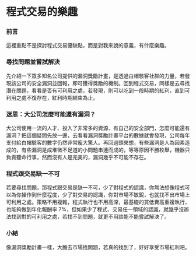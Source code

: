 # 程式交易的樂趣

### 前言
這裡重點不是探討程式交易優缺點，而是對我來說的意義，有什麼樂趣。

### 尋找問題並嘗試解決
先介紹一下眾多知名公司提供的漏洞獎勵計畫，是透過白帽駭客社群的力量，若發現該公司的安全漏洞並回報，即可獲得獎勵的機制。回到程式交易，同樣是去尋找潛在問題，看看是否有可利用之處，若發現，則可以吃到一段時期的紅利，直到可利用之處不復存在，紅利時期結束為止。

### 迷思：大公司怎麼可能還有漏洞？
大公司使用一流的人才、投入了非常多的資源、有自己的安全部門，怎麼可能還有漏洞？把這個疑問先放一邊，去看看漏洞獎勵計畫平台的數據就會發現，公司每年支付給白帽駭客的數字仍然非常龐大驚人。再回過頭來想，有些漏洞是人為因素造成的，有些漏洞是成堆微不足道的小問題串連而成的，等等原因不勝枚舉，機器只負責聽命行事，然而沒有人是完美的，漏洞幾乎不可能不存在。

### 程式跟交易缺一不可
若要尋找問題，那程式跟交易是缺一不可，少了對程式的認識，你無法想像程式可以為你操作到什麼程度，少了對交易的認識，你對市場不敏銳，也就找不出市場上可利用之處。策略不用複雜，程式執行也不用高深，最基礎的買低賣高重複執行，也能夠做到年化報酬率 7%，但如果少了程式、交易任一領域的認識，就幾乎沒辦法找到對的可利用之處，若找不到問題，就更不用談能不能嘗試解決了。

### 小結
像漏洞獎勵計畫一樣，大膽去市場找問題，若真的找到了，好好享受市場紅利吧。
